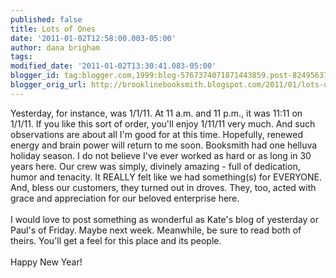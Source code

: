 ```yaml
---
published: false
title: Lots of Ones
date: '2011-01-02T12:58:00.003-05:00'
author: dana brigham
tags: 
modified_date: '2011-01-02T13:30:41.083-05:00'
blogger_id: tag:blogger.com,1999:blog-5767374071871443859.post-8249563774197390914
blogger_orig_url: http://brooklinebooksmith.blogspot.com/2011/01/lots-of-ones.html
---
```


Yesterday, for instance, was 1/1/11.  At 11 a.m. and 11 p.m., it was 11:11 on 1/1/11.  If you like this sort of order, you'll enjoy 1/11/11 very much.  And such observations are about all I'm good for at this time.  Hopefully, renewed energy and brain power will return to me soon. Booksmith had one helluva holiday season.  I do not believe I've ever worked as hard or as long in 30 years here.  Our crew was simply, divinely amazing - full of dedication, humor and tenacity.  It REALLY felt like we had something(s) for EVERYONE.  And, bless our customers, they turned out in droves.  They, too, acted with grace and appreciation for our beloved enterprise here.  <br /><br />I would love to post something as wonderful as Kate's blog of yesterday or Paul's of Friday. Maybe next week. Meanwhile, be sure to read both of theirs.   You'll get a feel for this place and its people.  <br /><br />Happy New Year!